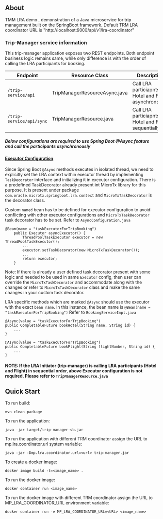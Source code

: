 ## About
TMM LRA demo , demonstration of a Java microservice for trip management built on the SpringBoot framework.
Default TRM LRA coordinator URL is "http://localhost:9000/api/v1/lra-coordinator"

### Trip-Manager service information
This trip-manager application exposes two REST endpoints. Both endpoint business logic remains same, while only difference is with the order of calling the LRA participants for booking.

| Endpoint    | Resource Class              | Description                                          |
| --------- |-----------------------------|------------------------------------------------------|
| `/trip-service/api` | TripManagerResourceAsync.java | Call LRA particiapnts Hotel and Flight asynchronously |
| `/trip-service/api/sync` | TripManagerResource.java    | Call LRA particiapnts Hotel and Flight sequentially  |

##### Below configurations are required to use Spring Boot @Async feature and call the participants asynchronously

#### <u> Executor Configuration </u>

Since Spring Boot `@Async` methods executes in isolated thread, we need to explicitly set the LRA context within executor thread by implementing `TaskDecorator` interface and initializing it in executor configuration.
There is a predefined TaskDecorator already present int MicroTx library for this purpose. It is present under package `com.oracle.microtx.springboot.lra.context` and `MicroTxTaskDecorator` is the decorator class. 

Custom `named` bean has to be defined for executor configuration to avoid conflicting with other executor configurations and `MicroTxTaskDecorator` task decorator has to be set. Refer to `AsyncConfiguration.java`
```
@Bean(name = "taskExecutorForTripBooking")
    public Executor asyncExecutor() {
        ThreadPoolTaskExecutor executor = new ThreadPoolTaskExecutor();
        ...
        executor.setTaskDecorator(new MicroTxTaskDecorator());
        ...
        return executor;
    }
```
Note: If there is already a user defined task decorator present with some logic and needed to be used in same `Executor` config, then user can override the `MicroTxTaskDecorator` and accommodate along with the changes or refer to `MicroTxTaskDecorator` class and make the same changes in your custom task decorator. 

LRA specific methods which are marked `@Async` should use the executor with the exact `bean name`. In this instance, the bean name is `@Bean(name = "taskExecutorForTripBooking")`
Refer to `BookingServiceImpl.java`

```
@Async(value = "taskExecutorForTripBooking")
public CompletableFuture bookHotel(String name, String id) {
    ...
}

@Async(value = "taskExecutorForTripBooking")
public CompletableFuture bookFlight(String flightNumber, String id) {
    ...
}
```


#### NOTE: If the LRA Initiator (trip-manager) is calling LRA participants (Hotel and Flight) in sequential order, above Executor configuration is not required. Please refer to `TripManagerResource.java`

## Quick Start
To run build:

```
mvn clean package
```

To run the application:
```
java -jar target/trip-manager-sb.jar
```
To run the application with different TRM coordinator assign the URL to mp.lra.coordinator.url system variable:
```
java -jar -Dmp.lra.coordinator.url=<url> trip-manager.jar
```
To create a docker image:
```
docker image build -t=<image_name> .
```
To run the docker image:
```
docker container run <image_name>
```
To run the docker image with different TRM coordinator assign the URL to MP_LRA_COORDINATOR_URL environment variable:
```
docker container run -e MP_LRA_COORDINATOR_URL=<URL> <image_name>
```
